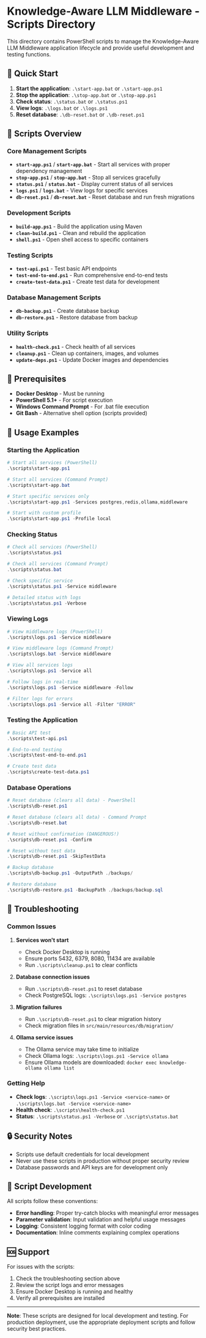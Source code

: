 # Knowledge-Aware LLM Middleware - Scripts Directory

This directory contains PowerShell scripts to manage the Knowledge-Aware LLM Middleware application lifecycle and provide useful development and testing functions.

## 🚀 Quick Start

1. **Start the application**: `.\start-app.bat` or `.\start-app.ps1`
2. **Stop the application**: `.\stop-app.bat` or `.\stop-app.ps1`
3. **Check status**: `.\status.bat` or `.\status.ps1`
4. **View logs**: `.\logs.bat` or `.\logs.ps1`
5. **Reset database**: `.\db-reset.bat` or `.\db-reset.ps1`

## 📁 Scripts Overview

### Core Management Scripts
- **`start-app.ps1`** / **`start-app.bat`** - Start all services with proper dependency management
- **`stop-app.ps1`** / **`stop-app.bat`** - Stop all services gracefully
- **`status.ps1`** / **`status.bat`** - Display current status of all services
- **`logs.ps1`** / **`logs.bat`** - View logs for specific services
- **`db-reset.ps1`** / **`db-reset.bat`** - Reset database and run fresh migrations

### Development Scripts
- **`build-app.ps1`** - Build the application using Maven
- **`clean-build.ps1`** - Clean and rebuild the application
- **`shell.ps1`** - Open shell access to specific containers

### Testing Scripts
- **`test-api.ps1`** - Test basic API endpoints
- **`test-end-to-end.ps1`** - Run comprehensive end-to-end tests
- **`create-test-data.ps1`** - Create test data for development

### Database Management Scripts
- **`db-backup.ps1`** - Create database backup
- **`db-restore.ps1`** - Restore database from backup

### Utility Scripts
- **`health-check.ps1`** - Check health of all services
- **`cleanup.ps1`** - Clean up containers, images, and volumes
- **`update-deps.ps1`** - Update Docker images and dependencies

## 🔧 Prerequisites

- **Docker Desktop** - Must be running
- **PowerShell 5.1+** - For script execution
- **Windows Command Prompt** - For .bat file execution
- **Git Bash** - Alternative shell option (scripts provided)

## 📖 Usage Examples

### Starting the Application
```powershell
# Start all services (PowerShell)
.\scripts\start-app.ps1

# Start all services (Command Prompt)
.\scripts\start-app.bat

# Start specific services only
.\scripts\start-app.ps1 -Services postgres,redis,ollama,middleware

# Start with custom profile
.\scripts\start-app.ps1 -Profile local
```

### Checking Status
```powershell
# Check all services (PowerShell)
.\scripts\status.ps1

# Check all services (Command Prompt)
.\scripts\status.bat

# Check specific service
.\scripts\status.ps1 -Service middleware

# Detailed status with logs
.\scripts\status.ps1 -Verbose
```

### Viewing Logs
```powershell
# View middleware logs (PowerShell)
.\scripts\logs.ps1 -Service middleware

# View middleware logs (Command Prompt)
.\scripts\logs.bat -Service middleware

# View all services logs
.\scripts\logs.ps1 -Service all

# Follow logs in real-time
.\scripts\logs.ps1 -Service middleware -Follow

# Filter logs for errors
.\scripts\logs.ps1 -Service all -Filter "ERROR"
```

### Testing the Application
```powershell
# Basic API test
.\scripts\test-api.ps1

# End-to-end testing
.\scripts\test-end-to-end.ps1

# Create test data
.\scripts\create-test-data.ps1
```

### Database Operations
```powershell
# Reset database (clears all data) - PowerShell
.\scripts\db-reset.ps1

# Reset database (clears all data) - Command Prompt
.\scripts\db-reset.bat

# Reset without confirmation (DANGEROUS!)
.\scripts\db-reset.ps1 -Confirm

# Reset without test data
.\scripts\db-reset.ps1 -SkipTestData

# Backup database
.\scripts\db-backup.ps1 -OutputPath ./backups/

# Restore database
.\scripts\db-restore.ps1 -BackupPath ./backups/backup.sql
```

## 🚨 Troubleshooting

### Common Issues

1. **Services won't start**
   - Check Docker Desktop is running
   - Ensure ports 5432, 6379, 8080, 11434 are available
   - Run `.\scripts\cleanup.ps1` to clear conflicts

2. **Database connection issues**
   - Run `.\scripts\db-reset.ps1` to reset database
   - Check PostgreSQL logs: `.\scripts\logs.ps1 -Service postgres`

3. **Migration failures**
   - Run `.\scripts\db-reset.ps1` to clear migration history
   - Check migration files in `src/main/resources/db/migration/`

4. **Ollama service issues**
   - The Ollama service may take time to initialize
   - Check Ollama logs: `.\scripts\logs.ps1 -Service ollama`
   - Ensure Ollama models are downloaded: `docker exec knowledge-ollama ollama list`

### Getting Help

- **Check logs**: `.\scripts\logs.ps1 -Service <service-name>` or `.\scripts\logs.bat -Service <service-name>`
- **Health check**: `.\scripts\health-check.ps1`
- **Status**: `.\scripts\status.ps1 -Verbose` or `.\scripts\status.bat`

## 🔒 Security Notes

- Scripts use default credentials for local development
- Never use these scripts in production without proper security review
- Database passwords and API keys are for development only

## 📝 Script Development

All scripts follow these conventions:
- **Error handling**: Proper try-catch blocks with meaningful error messages
- **Parameter validation**: Input validation and helpful usage messages
- **Logging**: Consistent logging format with color coding
- **Documentation**: Inline comments explaining complex operations

## 🆘 Support

For issues with the scripts:
1. Check the troubleshooting section above
2. Review the script logs and error messages
3. Ensure Docker Desktop is running and healthy
4. Verify all prerequisites are installed

---

**Note**: These scripts are designed for local development and testing. For production deployment, use the appropriate deployment scripts and follow security best practices.
